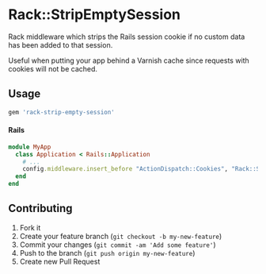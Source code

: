 # Rack::StripEmptySession

Rack middleware which strips the Rails session cookie if no custom data
has been added to that session.

Useful when putting your app behind a Varnish cache since requests with
cookies will not be cached.

## Usage

```ruby
gem 'rack-strip-empty-session'
```

#### Rails

```ruby
module MyApp
  class Application < Rails::Application
    # ...
    config.middleware.insert_before "ActionDispatch::Cookies", "Rack::StripEmptySessions", :key => "your_secret_key", :path => "/", :httponly => true
  end
end
```

## Contributing

1. Fork it
2. Create your feature branch (`git checkout -b my-new-feature`)
3. Commit your changes (`git commit -am 'Add some feature'`)
4. Push to the branch (`git push origin my-new-feature`)
5. Create new Pull Request
